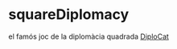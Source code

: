 # squareDiplomacy
el famós joc de la diplomàcia quadrada
 [DiploCat](https://mambon5.github.io/squareDiplomacy/webpages/SquareDiplomacy2_map2.html)
